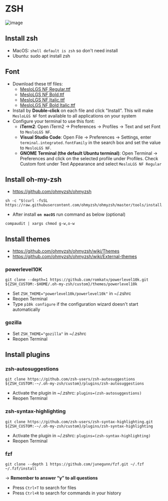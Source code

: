 # ZSH

![image](img/screenshot.png)

## Install zsh

- MacOS: `shell default is zsh` so don't need install
- Ubuntu: sudo apt install zsh

## Font

- Download these ttf files:
  - [MesloLGS NF Regular.ttf](font/MesloLGS%20NF%20Regular.ttf)
  - [MesloLGS NF Bold.ttf](font/MesloLGS%20NF%20Bold.ttf)
  - [MesloLGS NF Italic.ttf](/MesloLGS%20NF%20Italic.ttf)
  - [MesloLGS NF Bold Italic.ttf](font/MesloLGS%20NF%20Bold%20Italic.ttf)
- Install by **Double-click** on each file and click "Install". This will make `MesloLGS NF` font available to all applications on your system
- Configure your terminal to use this font:
  - **iTerm2**: Open iTerm2 → Preferences → Profiles → Text and set Font to `MesloLGS NF`.
  - **Visual Studio Code**: Open File → Preferences → Settings, enter `terminal.integrated.fontFamily` in the search box and set the value to `MesloLGS NF`.
  - **GNOME Terminal (the default Ubuntu terminal)**: Open Terminal → Preferences and click on the selected profile under Profiles. Check Custom font under Text Appearance and select `MesloLGS NF Regular`

## Install oh-my-zsh

- <https://github.com/ohmyzsh/ohmyzsh>

```shell
sh -c "$(curl -fsSL https://raw.githubusercontent.com/ohmyzsh/ohmyzsh/master/tools/install.sh)"
```

- After install **`on macOS`** run command as below (optional)

```shell
compaudit | xargs chmod g-w,o-w
```

## Install themes

- <https://github.com/ohmyzsh/ohmyzsh/wiki/Themes>
- <https://github.com/ohmyzsh/ohmyzsh/wiki/External-themes>

### powerlevel10K

```shell
git clone --depth=1 https://github.com/romkatv/powerlevel10k.git ${ZSH_CUSTOM:-$HOME/.oh-my-zsh/custom}/themes/powerlevel10k
```

- Set `ZSH_THEME="powerlevel10k/powerlevel10k"` in ~/.zshrc
- Reopen Terminal
- Type `p10k configure` if the configuration wizard doesn't start automatically

### gozilla

- Set `ZSH_THEME="gozilla"` in ~/.zshrc
- Reopen Terminal

## Install plugins

### zsh-autosuggestions

```shell
git clone https://github.com/zsh-users/zsh-autosuggestions ${ZSH_CUSTOM:-~/.oh-my-zsh/custom}/plugins/zsh-autosuggestions
```

- Activate the plugin in ~/.zshrc: `plugins=(zsh-autosuggestions)`
- Reopen Terminal

### zsh-syntax-highlighting

```shell
git clone https://github.com/zsh-users/zsh-syntax-highlighting.git ${ZSH_CUSTOM:-~/.oh-my-zsh/custom}/plugins/zsh-syntax-highlighting
```

- Activate the plugin in ~/.zshrc: `plugins=(zsh-syntax-highlighting)`
- Reopen Terminal

### fzf

```shell
git clone --depth 1 https://github.com/junegunn/fzf.git ~/.fzf
~/.fzf/install
```

-> **Remember to answer “y” to all questions**

- Press `Ctrl+T` to search for files
- Press `Ctrl+R` to search for commands in your history

